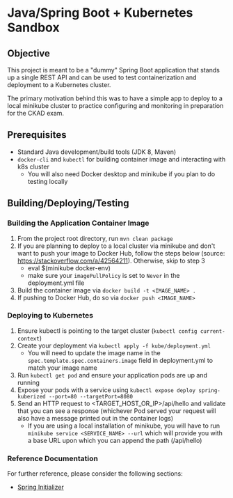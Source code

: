 # Java/Spring Boot + Kubernetes Sandbox

## Objective
This project is meant to be a "dummy" Spring Boot application that stands up a single REST API and can be used to test
containerization and deployment to a Kubernetes cluster.

The primary motivation behind this was to have a simple app to deploy to a local minikube cluster to practice configuring
and monitoring in preparation for the CKAD exam.

## Prerequisites

 - Standard Java development/build tools (JDK 8, Maven)
 - `docker-cli` and `kubectl` for building container image and interacting with k8s cluster
   - You will also need Docker desktop and minikube if you plan to do testing locally

## Building/Deploying/Testing

### Building the Application Container Image

 1. From the project root directory, run `mvn clean package`
 2. If you are planning to deploy to a local cluster via minikube and don't want to push your image to Docker Hub, 
follow the steps below (source: https://stackoverflow.com/a/42564211). Otherwise, skip to step 3
    * eval $(minikube docker-env)
    * make sure your `imagePullPolicy` is set to `Never` in the deployment.yml file
 3. Build the container image via `docker build -t <IMAGE_NAME> .`
 4. If pushing to Docker Hub, do so via `docker push <IMAGE_NAME>`

### Deploying to Kubernetes

 1. Ensure kubectl is pointing to the target cluster (`kubectl config current-context`)
 2. Create your deployment via `kubectl apply -f kube/deployment.yml`
    * You will need to update the image name in the `spec.template.spec.containers.image` field in deployment.yml to match
    your image name
 3. Run `kubectl get pod` and ensure your application pods are up and running
 4. Expose your pods with a service using `kubectl expose deploy spring-kuberized --port=80 --targetPort=8080`
 5. Send an HTTP request to <TARGET_HOST_OR_IP>/api/hello and validate that you can see a response (whichever Pod served
    your request will also have a message printed out in the container logs)
    * If you are using a local installation of minikube, you will have to run `minikube service <SERVICE_NAME> --url`
    which will provide you with a base URL upon which you can append the path (/api/hello)

### Reference Documentation
For further reference, please consider the following sections:

* [Spring Initializer](https://start.spring.io)